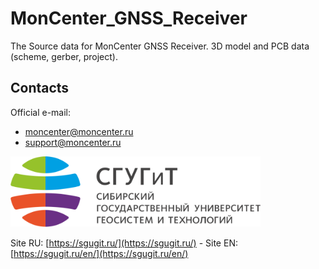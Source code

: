 # MonCenter_GNSS_Receiver
The Source data for MonCenter GNSS Receiver. 3D model and PCB data (scheme, gerber, project).


## Contacts
Official e-mail:
+ moncenter@moncenter.ru
+ support@moncenter.ru

<img src="https://github.com/DanielMamaev/MonCenterLib/blob/main/img/ssugt.png?raw=true" width="400"/>

Site RU: [https://sgugit.ru/](https://sgugit.ru/) - Site EN: [https://sgugit.ru/en/](https://sgugit.ru/en/)